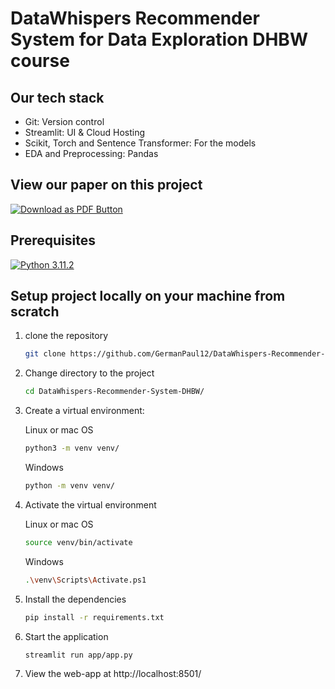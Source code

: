 # DataWhispers Recommender System for Data Exploration DHBW course

## Our tech stack

- Git: Version control 
- Streamlit: UI & Cloud Hosting
- Scikit, Torch and Sentence Transformer: For the models
- EDA and Preprocessing: Pandas

## View our paper on this project

[![Download as PDF Button](https://img.shields.io/badge/Download%20AS%20pdf-EF3939?style=for-the-badge&logo=adobeacrobatreader&logoColor=white&color=black&labelColor=ec1c24)](https://github.com/GermanPaul12/DataWhispers-Recommender-System-DHBW/datapaper/Ausarbeitung.pdf?raw=true)


## Prerequisites

[![Python 3.11.2](https://img.shields.io/badge/python-3.11.2-blue.svg)](https://www.python.org/downloads/release/python-3112/)

## Setup project locally on your machine from scratch

1. clone the repository

    ``` bash
    git clone https://github.com/GermanPaul12/DataWhispers-Recommender-System-DHBW.git
    ```

2. Change directory to the project

    ``` bash
    cd DataWhispers-Recommender-System-DHBW/
    ```

3. Create a virtual environment:

    Linux or mac OS

    ``` bash
    python3 -m venv venv/
    ```

    Windows

    ``` bash
    python -m venv venv/
    ```

4. Activate the virtual environment

    Linux or mac OS

    ``` bash
    source venv/bin/activate
    ```

    Windows

    ``` bash
    .\venv\Scripts\Activate.ps1
    ```

5. Install the dependencies

    ``` bash
    pip install -r requirements.txt
    ```

6. Start the application

    ``` bash
    streamlit run app/app.py 
    ```

7. View the web-app at http://localhost:8501/